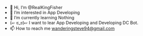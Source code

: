 - 👋 Hi, I’m @RealKingFisher
- 👀 I’m interested in App Developing
- 🌱 I’m currently learning Nothing
- (☞ ಠ_ಠ)☞ I want to lear App Developing and Developing DC Bot.
- 📫 How to reach me wanderingsteve94@gmail.com

<!---
RealKingFisher/RealKingFisher is a ✨ special ✨ repository because its `README.md` (this file) appears on your GitHub profile.
You can click the Preview link to take a look at your changes.
--->

